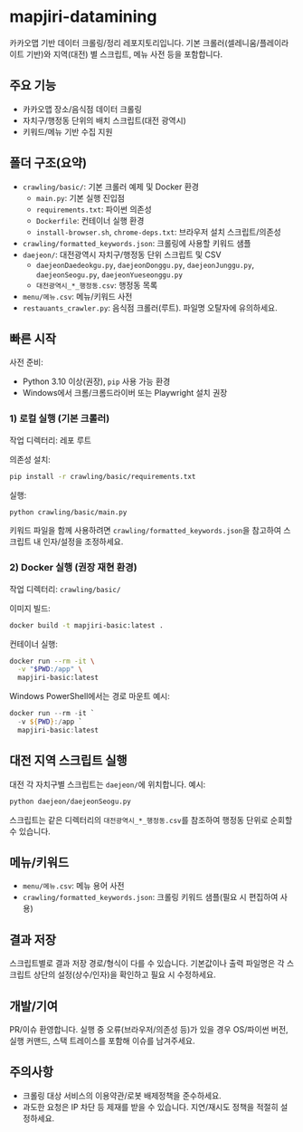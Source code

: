 # mapjiri-datamining

카카오맵 기반 데이터 크롤링/정리 레포지토리입니다. 기본 크롤러(셀레니움/플레이라이트 기반)와 지역(대전) 별 스크립트, 메뉴 사전 등을 포함합니다.

## 주요 기능
- 카카오맵 장소/음식점 데이터 크롤링
- 자치구/행정동 단위의 배치 스크립트(대전 광역시)
- 키워드/메뉴 기반 수집 지원

## 폴더 구조(요약)
- `crawling/basic/`: 기본 크롤러 예제 및 Docker 환경
  - `main.py`: 기본 실행 진입점
  - `requirements.txt`: 파이썬 의존성
  - `Dockerfile`: 컨테이너 실행 환경
  - `install-browser.sh`, `chrome-deps.txt`: 브라우저 설치 스크립트/의존성
- `crawling/formatted_keywords.json`: 크롤링에 사용할 키워드 샘플
- `daejeon/`: 대전광역시 자치구/행정동 단위 스크립트 및 CSV
  - `daejeonDaedeokgu.py`, `daejeonDonggu.py`, `daejeonJunggu.py`, `daejeonSeogu.py`, `daejeonYueseonggu.py`
  - `대전광역시_*_행정동.csv`: 행정동 목록
- `menu/메뉴.csv`: 메뉴/키워드 사전
- `restauants_crawler.py`: 음식점 크롤러(루트). 파일명 오탈자에 유의하세요.

## 빠른 시작
사전 준비:
- Python 3.10 이상(권장), `pip` 사용 가능 환경
- Windows에서 크롬/크롬드라이버 또는 Playwright 설치 권장

### 1) 로컬 실행 (기본 크롤러)
작업 디렉터리: 레포 루트

의존성 설치:
```bash
pip install -r crawling/basic/requirements.txt
```

실행:
```bash
python crawling/basic/main.py
```

키워드 파일을 함께 사용하려면 `crawling/formatted_keywords.json`을 참고하여 스크립트 내 인자/설정을 조정하세요.

### 2) Docker 실행 (권장 재현 환경)
작업 디렉터리: `crawling/basic/`

이미지 빌드:
```bash
docker build -t mapjiri-basic:latest .
```

컨테이너 실행:
```bash
docker run --rm -it \
  -v "$PWD:/app" \
  mapjiri-basic:latest
```

Windows PowerShell에서는 경로 마운트 예시:
```powershell
docker run --rm -it `
  -v ${PWD}:/app `
  mapjiri-basic:latest
```

## 대전 지역 스크립트 실행
대전 각 자치구별 스크립트는 `daejeon/`에 위치합니다. 예시:
```bash
python daejeon/daejeonSeogu.py
```
스크립트는 같은 디렉터리의 `대전광역시_*_행정동.csv`를 참조하여 행정동 단위로 순회할 수 있습니다.

## 메뉴/키워드
- `menu/메뉴.csv`: 메뉴 용어 사전
- `crawling/formatted_keywords.json`: 크롤링 키워드 샘플(필요 시 편집하여 사용)

## 결과 저장
스크립트별로 결과 저장 경로/형식이 다를 수 있습니다. 기본값이나 출력 파일명은 각 스크립트 상단의 설정(상수/인자)을 확인하고 필요 시 수정하세요.

## 개발/기여
PR/이슈 환영합니다. 실행 중 오류(브라우저/의존성 등)가 있을 경우 OS/파이썬 버전, 실행 커맨드, 스택 트레이스를 포함해 이슈를 남겨주세요.

## 주의사항
- 크롤링 대상 서비스의 이용약관/로봇 배제정책을 준수하세요.
- 과도한 요청은 IP 차단 등 제재를 받을 수 있습니다. 지연/재시도 정책을 적절히 설정하세요.
